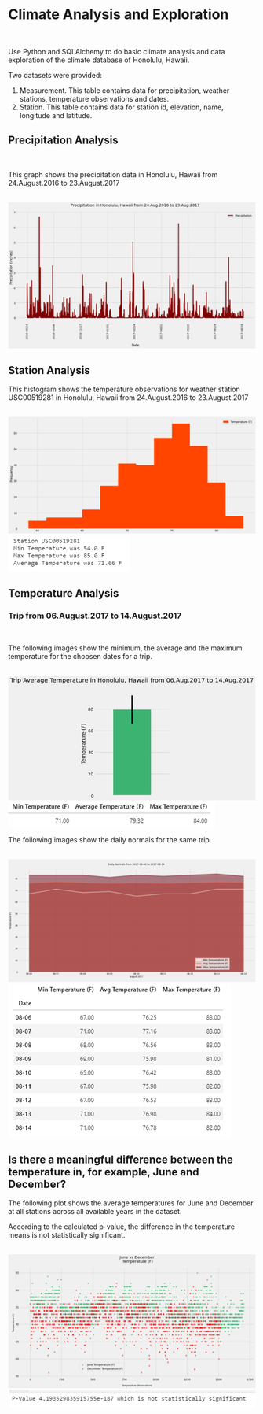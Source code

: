<!DOCTYPE html>
<html lang="en">
<head>
    <meta charset="UTF-8">
    <meta http-equiv="X-UA-Compatible" content="IE=edge">
    <meta name="viewport" content="width=device-width, initial-scale=1.0">
    </head>
<body>
<h1>Climate Analysis and Exploration</h1> 
<br>
<p>Use Python and SQLAlchemy to do basic climate analysis and data exploration of the climate database of Honolulu, Hawaii.</p>
<p>Two datasets were provided:</p>
<ol>
    <li>Measurement. This table contains data for precipitation, weather stations, temperature observations and dates.</li>
    <li>Station. This table contains data for station id, elevation, name, longitude and latitude.</li>
</ol>
<h2>Precipitation Analysis</h2>
<br>
<p>This graph shows the precipitation data in Honolulu, Hawaii from 24.August.2016 to 23.August.2017</p>
<br>
<img src="https://github.com/uldom/SQLAlchemy_Challenge/blob/main/Images/Precipitation_Graph.png">
<br>
<h2>Station Analysis</h2>
<p>This histogram shows the temperature observations for weather station USC00519281 in Honolulu, Hawaii from 24.August.2016 to 23.August.2017</p>
<br>
<img src="https://github.com/uldom/SQLAlchemy_Challenge/blob/main/Images/Temperature_Histogram.png">
<br>
<img src="https://github.com/uldom/SQLAlchemy_Challenge/blob/main/Images/Temp_stats_for_station_USC00519281.png">
<br>
<h2>Temperature Analysis</h2>
<h3>Trip from 06.August.2017 to 14.August.2017</h3>
<br>
<p>The following images show the minimum, the average and the maximum temperature for the choosen dates for a trip.</p>
<br>
<img src="https://github.com/uldom/SQLAlchemy_Challenge/blob/main/Images/Trip_Avg_Temp.png">
<br>
<img src="https://github.com/uldom/SQLAlchemy_Challenge/blob/main/Images/Trip_Avg_Temp_DF.png">
<br>
<p>The following images show the daily normals for the same trip.</p>
<br>
<img src="https://github.com/uldom/SQLAlchemy_Challenge/blob/main/Images/Daily_Normals_Aug_2017.png">
<br>
<img src="https://github.com/uldom/SQLAlchemy_Challenge/blob/main/Images/Daily_Normals_DF.png">
<br>
<h2>Is there a meaningful difference between the temperature in, for example, June and December?</h2>
<p>The following plot shows the average temperatures for June and December at all stations across all available years in the dataset.</p>
<p>According to the calculated p-value, the difference in the temperature means is not statistically significant.</p>
<br>
<img src="https://github.com/uldom/SQLAlchemy_Challenge/blob/main/Images/Jun_Dec_Temp.png">
<br>
<img src="https://github.com/uldom/SQLAlchemy_Challenge/blob/main/Images/ttest_pvalue.png">
</body>
</html>

